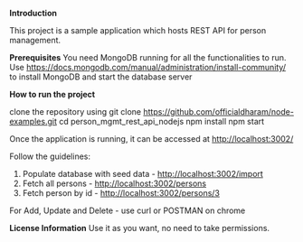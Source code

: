 <strong>Introduction</strong>

This project is a sample application which hosts REST API for person management.

<strong>Prerequisites</strong>
You need MongoDB running for all the functionalities to run. Use https://docs.mongodb.com/manual/administration/install-community/ to install MongoDB and start the database server

<strong>How to run the project</strong>

clone the repository using
git clone https://github.com/officialdharam/node-examples.git
cd person_mgmt_rest_api_nodejs
npm install
npm start

Once the application is running, it can be accessed at <a href="http://localhost:3002/">http://localhost:3002/</a>

Follow the guidelines:
1) Populate database with seed data - <a href="http://localhost:3002/import">http://localhost:3002/import</a>
2) Fetch all persons - <a href="http://localhost:3002/persons">http://localhost:3002/persons</a>
3) Fetch person by id - <a href="http://localhost:3002/persons/3">http://localhost:3002/persons/3</a>

For Add, Update and Delete - use curl or POSTMAN on chrome


<strong>License Information</strong>
Use it as you want, no need to take permissions.

